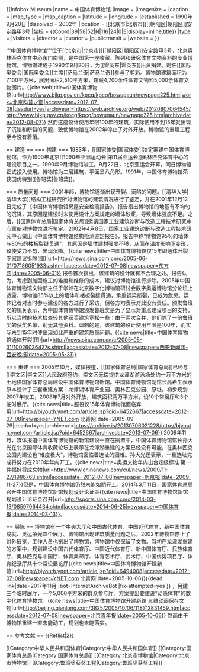 {{Infobox Museum
|name          = 中国体育博物馆
|image         = 
|imagesize     = 
|caption       = 
|map_type      =
|map_caption   = 
|latitude      =
|longitude     =
|established   = 1990年9月20日
|dissolved     = 2002年
|location      = [[北京市|北京市]][[朝阳区|朝阳区]]安定路甲3号
|坐标          = {{Coord|39|58|52|N|116|24|0|E|display=inline,title}}
|type          = 
|visitors      = 
|director      = 
|curator       = 
|publictransit = 
|website       = 
}}

'''中国体育博物馆'''位于[[北京市|北京市]][[朝阳区|朝阳区]]安定路甲3号，北京奥林匹克体育中心东门南侧，是中国第一座收藏、陈列和研究体育文物资料的专业博物馆。博物馆建成于1990年9月20日，为[[霍英东|霍英东]]出资捐建。时任[[国际奥委会|国际奥委会]]主席[[萨马兰奇|萨马兰奇]]参与了剪彩。博物馆建筑面积为7,100平方米，展出面积2,510平方米，馆藏4,700余件体育文物和5,000余体育文物图片。<ref name="概况">{{cite web|title=中国体育博物馆|url=http://www.bjkp.gov.cn/kpcg/kpcg/bowugaun/newpage225.htm|work=北京科普之窗|accessdate=2012-07-08|deadurl=yes|archiveurl=https://web.archive.org/web/20120807064545/http://www.bjkp.gov.cn/kpcg/kpcg/bowugaun/newpage225.htm|archivedate=2012-08-07}}</ref> 然而这座设计使用年限100年的建筑，实际使用不到15年就出现了沉陷和断裂的问题，致使博物馆在2002年停止了对外开放。博物馆的重建工程至今没有着落。

== 建造 ==
=== 初建 ===
1983年，[[国家体委|国家体委]]决定筹建中国体育博物馆，作为1990年北京[[1990年亚洲运动会|第11届亚运会]]奥林匹克体育中心的建设项目之一。1990年9月博物馆竣工。9月22日，北京亚运会开幕，同日博物馆正式投入使用。博物馆为二层建筑，平面呈八角形。1991年，中国体育博物馆荣获国优特别[[鲁班奖|鲁班奖]]。<ref name="概况"/>

=== 质量问题 ===
2001年起，博物馆逐渐出现开裂、沉陷的问题。[[清华大学|清华大学]]结构工程研究所对博物馆的建筑情况进行了鉴定，并在2001年12月12日完成了《中国体育博物馆房屋安全检测报告》，报告指出博物馆的地基有不均匀的沉降，其原因是建设时未使用设计方案规定的墙体砂浆，导致墙体强度不足。之后，[[国家体育总局|国家体育总局]]邀请国家工业建筑诊断与改造工程技术研究中心重新对博物馆进行鉴定。2002年4月8日，国家工业建筑诊断与改造工程技术研究中心做出《中国体育博物馆结构检测鉴定报告》，报告中称“博物馆95％的墙体与80％的楼板裂缝贯通”，其原因是墙体建材强度不够，从而在温度影响下变形，致使受力不匀，出现沉降。<ref>{{cite news|title=中国体育博物馆仅15年即通体开裂 专家建议拆除(图)|url=http://news.sina.com.cn/o/2005-06-01/07186051933s.shtml|accessdate=2012-07-08|newspaper=东方网|date=2005-06-01}}</ref> 报告首次指出，该建筑的设计就有不合理之处。报告认为，考虑到加固施工的难度和维修的成本，建议对博物馆进行拆除。2005年中国体育博物馆文物部主任于学岭在北京数字化博物馆研讨会数字奥运博物馆分论坛上透露，博物馆85%以上的墙体和楼板裂缝贯通，承重钢梁断裂，已成为危房。媒体记者对当时参与建设的各方进行了采访，但各方均表示对此没有责任。颁发鲁班奖的机关表示，为中国体育博物馆颁发鲁班奖是为了显示对重点建设项目的支持，所以当时的技术检查较其他获奖建筑宽松一些；由于两次合并，他们除了一份鲁班奖的获奖名单，别无其他资料。讽刺的是，该建筑的设计使用年限是100年，而实际未到15年时便出现如此严重的建筑质量问题。<ref>{{cite news|title=中国体育博物馆通体开裂(图)|url=http://news.sina.com.cn/c/2005-05-31/10026036427s.shtml|accessdate=2012-07-08|newspaper=西安新闻网-西安晚报|date=2005-05-31}}</ref>

=== 重建 ===
2005年10月，媒体报道，[[国家体育总局|国家体育总局]]已经与[[崇文区|崇文区]]人民政府签约，崇文区无偿提供龙潭湖游泳场处约一万平方米的土地供国家体育总局建设中国体育博物馆新馆。中国体育博物馆副馆长高希生表示原本设计了三套重建方案：龙潭湖体育产业园、奥林匹克公园、原址。初步规划2007年竣工，2008年7月对外开放，建筑面积两万平方米，设10个常展厅和3个临时展厅。<ref>{{cite news|title=服役仅15年体育博物馆面临弃用|url=http://bjyouth.ynet.com/article.jsp?oid=6452667|accessdate=2012-07-08|newspaper=YNET.com 北青网|date=2005-09-29|deadurl=yes|archiveurl=https://archive.is/20130706021228/http://bjyouth.ynet.com/article.jsp?oid=6452667|archivedate=2013-07-06}}</ref> 2009年11月，媒体报道中国体育博物馆的新馆建设一直在搁置中，中国体育博物馆馆长孙大光在北京国际体育收藏论坛上表示在龙潭湖重建的方案已经没有可能，在奥林匹克公园内建设也“难度极大”，博物馆面临着选址的困难。孙大光还表示，一旦选址完成将努力在2010年年内开工。<ref>{{cite news|title=奥运文物年内出台定级标准 第一件福娃将成文物|url=http://www.chinanews.com/cul/news/2009/11-27/1986763.shtml|accessdate=2012-07-08|newspaper=新京报|date=2009-11-27}}</ref>但是，中国体育博物馆仍然未能如期开工。2014年3月11日，国家体育总局召开中国体育博物馆新馆规划设计论证会<ref>{{cite news|title=中国体育博物馆新馆规划设计论证会召开|url=http://sports.sina.com.cn/o/2014-03-13/08597064434.shtml|accessdate=2014-06-25|newspaper=中国体育报|date=2014-03-13}}</ref>。

== 展陈 ==
博物馆有一个中央大厅和中国古代体育、中国近代体育、新中国体育成就、奥运争光四个展厅。博物馆出现建筑质量问题之后，2002年博物馆停止了对外展览，工作人员也搬出了博物馆，博物馆中仅保留了文物。当初在龙潭湖重建的方案中，规划建设中国古代体育厅、中国近代体育厅、新中国体育厅、民族体育厅、奥林匹克与中国厅、体育集邮厅、体育艺术厅、武术厅、中国优势项目厅、体育纪录厅共十个常设展览厅<ref>{{cite news|title=中国体育博物馆开建新馆|url=http://bjyouth.ynet.com/article.jsp?oid=6494008|accessdate=2012-07-08|newspaper=YNET.com 北青网|date=2005-10-06}}{{dead link|date=2017年11月 |bot=InternetArchiveBot |fix-attempted=yes }}</ref> ，另建三个临时展厅，一个5,000平方米的群众参与厅。方案提出要建设“动感体育”的数字化体育博物馆。<ref>{{cite news|title=中国体育博物馆开建新馆 三维动画保存文物|url=http://beijing.qianlong.com/3825/2005/10/06/118@2831459.htm|accessdate=2012-07-08|newspaper=北京青年报|date=2005-10-06}}</ref> 然而由于博物馆重建一直未能动工，规划也未能落实。

== 参考文献 ==
{{Reflist|2}}

[[Category:中华人民共和国体育|Category:中华人民共和国体育]]
[[Category:国家体育总局|Category:国家体育总局]]
[[Category:北京市博物馆|Category:北京市博物馆]]
[[Category:鲁班奖获奖工程|Category:鲁班奖获奖工程]]